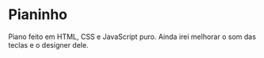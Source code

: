 # Pianinho
Piano feito em HTML, CSS e JavaScript puro. Ainda irei melhorar o som das teclas e o designer dele.
